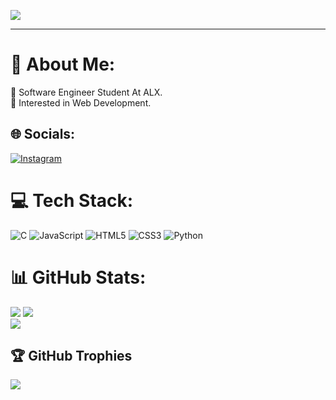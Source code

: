 [![](https://visitcount.itsvg.in/api?id=walidlatif&icon=1&color=12)](https://visitcount.itsvg.in)
<!-- Proudly created with GPRM ( https://gprm.itsvg.in ) -->

---

# 💫 About Me:
🔭 Software Engineer Student At ALX.<br>🌱 Interested in Web Development.<br>


## 🌐 Socials:
[![Instagram](https://img.shields.io/badge/Instagram-%23E4405F.svg?logo=Instagram&logoColor=white)](https://instagram.com/walid.latif/) 

# 💻 Tech Stack:
![C](https://img.shields.io/badge/c-%2300599C.svg?style=flat&logo=c&logoColor=white) ![JavaScript](https://img.shields.io/badge/javascript-%23323330.svg?style=flat&logo=javascript&logoColor=%23F7DF1E) ![HTML5](https://img.shields.io/badge/html5-%23E34F26.svg?style=flat&logo=html5&logoColor=white) ![CSS3](https://img.shields.io/badge/css3-%231572B6.svg?style=flat&logo=css3&logoColor=white) ![Python](https://img.shields.io/badge/python-3670A0?style=flat&logo=python&logoColor=ffdd54)
# 📊 GitHub Stats:
![](https://github-readme-stats.vercel.app/api?username=walidlatif&theme=default&hide_border=false&include_all_commits=true&count_private=true)
![](https://github-readme-streak-stats.herokuapp.com/?user=walidlatif&theme=default&hide_border=false)<br/>
![](https://github-readme-stats.vercel.app/api/top-langs/?username=walidlatif&theme=default&hide_border=false&include_all_commits=true&count_private=true&layout=compact)

## 🏆 GitHub Trophies
![](https://github-profile-trophy.vercel.app/?username=walidlatif&theme=chalk&no-frame=false&no-bg=true&margin-w=4)

